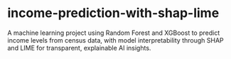 # income-prediction-with-shap-lime
A machine learning project using Random Forest and XGBoost to predict income levels from census data, with model interpretability through SHAP and LIME for transparent, explainable AI insights.
